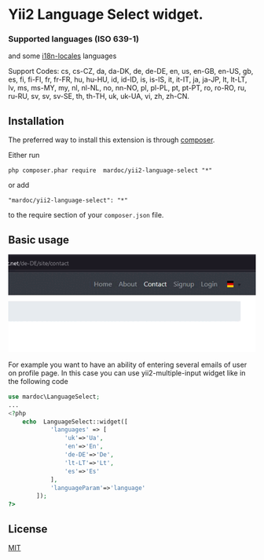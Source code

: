 # Yii2 Language Select widget.

### Supported languages (ISO 639-1)
 and some  [i18n-locales](https://github.com/ladjs/i18n-locales) languages

Support Codes:
cs, cs-CZ, da, da-DK, de, de-DE, en, us, en-GB, en-US, gb, es, fi, fi-FI, fr, fr-FR, hu, hu-HU, id, id-ID, is, is-IS, it, it-IT, ja, ja-JP, lt, lt-LT, lv, ms, ms-MY, my, nl, nl-NL, no, nn-NO, pl, pl-PL, pt, pt-PT, ro, ro-RO, ru, ru-RU, sv, sv, sv-SE, th, th-TH, uk, uk-UA, vi, zh, zh-CN.
 

## Installation
The preferred way to install this extension is through [composer](http://getcomposer.org/download/).

Either run

```
php composer.phar require  mardoc/yii2-language-select "*"
```

or add

```
"mardoc/yii2-language-select": "*"
```

to the require section of your `composer.json` file.

## Basic usage

![Single column example](./resources/video.gif?raw=true)

For example you want to have an ability of entering several emails of user on profile page.
In this case you can use yii2-multiple-input widget like in the following code

```php
use mardoc\LanguageSelect;
...
<?php
    echo  LanguageSelect::widget([
            'languages' => [
                'uk'=>'Ua',
                'en'=>'En',
                'de-DE'=>'De',
                'lt-LT'=>'Lt',
                'es'=>'Es'
            ],
            'languageParam'=>'language'
        ]);
?>
```

## License

[MIT](LICENSE)